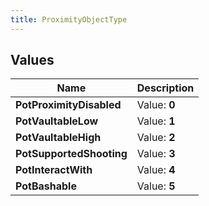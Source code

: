 ```yaml
---
title: ProximityObjectType
---
```


## Values

| Name | Description |
| ---- | ----------- |
| **PotProximityDisabled** | Value: **0** |
| **PotVaultableLow** | Value: **1** |
| **PotVaultableHigh** | Value: **2** |
| **PotSupportedShooting** | Value: **3** |
| **PotInteractWith** | Value: **4** |
| **PotBashable** | Value: **5** |

